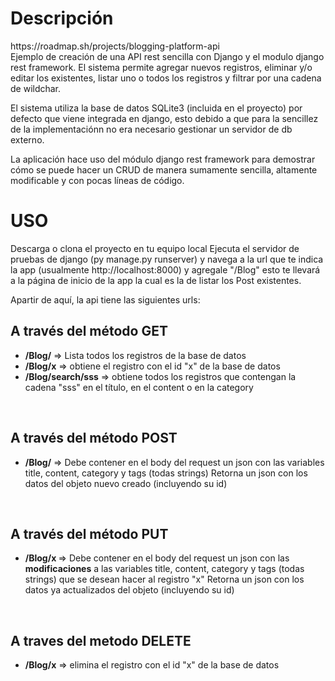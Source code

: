 <h1>Descripción</h1>
https://roadmap.sh/projects/blogging-platform-api <br>
Ejemplo de creación de una API rest sencilla con Django y el modulo django rest framework.
El sistema permite agregar nuevos registros, eliminar y/o editar los existentes, listar uno o todos los registros y filtrar
por una cadena de wildchar.

El sistema utiliza la base de datos SQLite3 (incluida en el proyecto) por defecto que viene integrada en django, esto debido a que para la sencillez
de la implementaciónn no era necesario gestionar un servidor de db externo.

La aplicación hace uso del módulo django rest framework para demostrar cómo se puede hacer un CRUD de manera sumamente
sencilla, altamente modificable y con pocas líneas de código.

<h1>USO</h1>
Descarga o clona el proyecto en tu equipo local
Ejecuta el servidor de pruebas de django (py manage.py runserver) y navega a la url que te indica la app (usualmente http://localhost:8000) y agregale "/Blog"
esto te llevará a la página de inicio de la app la cual es la de listar los Post existentes.

Apartir de aquí, la api tiene las siguientes urls:
<h2>A través del método GET</h2>
<ul>
  <li><b>/Blog/</b> => Lista todos los registros de la base de datos</li>
  <li><b>/Blog/x</b> => obtiene el registro con el id "x" de la base de datos</li>
  <li><b>/Blog/search/sss</b> => obtiene todos los registros que contengan la cadena "sss" en el título, en el content o en la category</li>
</ul>
<br>
<h2>A través del método POST</h2>
<ul>
  <li><b>/Blog/</b> => Debe contener en el body del request un json con las variables title, content, category y tags (todas strings)
  Retorna un json con los datos del objeto nuevo creado (incluyendo su id)</li>
</ul>
<br>
<h2>A través del método PUT</h2>
<ul>
  <li><b>/Blog/x </b> => Debe contener en el body del request un json con las <b>modificaciones</b> a las variables title, content, category y tags (todas strings)
    que se desean hacer al registro "x"
    Retorna un json con los datos ya actualizados del objeto (incluyendo su id)</li>
</ul>
<br>
<h2>A traves del metodo DELETE</h2>
<ul>
  <li><b>/Blog/x</b> => elimina el registro con el id "x" de la base de datos</li>
</ul>



